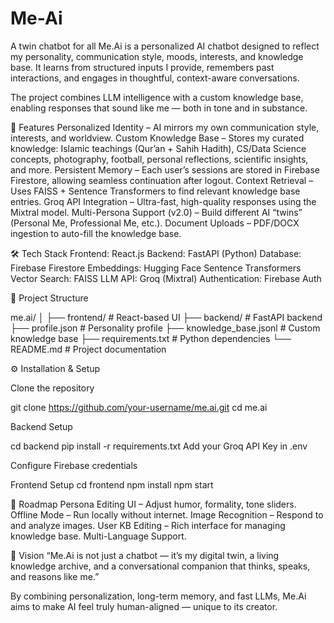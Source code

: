 # Me-Ai
A twin chatbot for all
Me.Ai is a personalized AI chatbot designed to reflect my personality, communication style, moods, interests, and knowledge base. It learns from structured inputs I provide, remembers past interactions, and engages in thoughtful, context-aware conversations.

The project combines LLM intelligence with a custom knowledge base, enabling responses that sound like me — both in tone and in substance.

🚀 Features
Personalized Identity – AI mirrors my own communication style, interests, and worldview.
Custom Knowledge Base – Stores my curated knowledge: Islamic teachings (Qur’an + Sahih Hadith), CS/Data Science concepts, photography, football, personal reflections, scientific insights, and more.
Persistent Memory – Each user’s sessions are stored in Firebase Firestore, allowing seamless continuation after logout.
Context Retrieval – Uses FAISS + Sentence Transformers to find relevant knowledge base entries.
Groq API Integration – Ultra-fast, high-quality responses using the Mixtral model.
Multi-Persona Support (v2.0) – Build different AI “twins” (Personal Me, Professional Me, etc.).
Document Uploads – PDF/DOCX ingestion to auto-fill the knowledge base.

🛠️ Tech Stack
Frontend: React.js
Backend: FastAPI (Python)
Database: Firebase Firestore
Embeddings: Hugging Face Sentence Transformers
Vector Search: FAISS
LLM API: Groq (Mixtral)
Authentication: Firebase Auth

📂 Project Structure

me.ai/
│
├── frontend/           # React-based UI
├── backend/            # FastAPI backend
├── profile.json        # Personality profile
├── knowledge_base.jsonl # Custom knowledge base
├── requirements.txt    # Python dependencies
└── README.md           # Project documentation

⚙️ Installation & Setup

Clone the repository

git clone https://github.com/your-username/me.ai.git
cd me.ai

Backend Setup

cd backend
pip install -r requirements.txt
Add your Groq API Key in .env

Configure Firebase credentials

Frontend Setup
cd frontend
npm install
npm start

📌 Roadmap
 Persona Editing UI – Adjust humor, formality, tone sliders.
 Offline Mode – Run locally without internet.
 Image Recognition – Respond to and analyze images.
 User KB Editing – Rich interface for managing knowledge base.
 Multi-Language Support.

🧠 Vision
“Me.Ai is not just a chatbot — it’s my digital twin, a living knowledge archive, and a conversational companion that thinks, speaks, and reasons like me.”

By combining personalization, long-term memory, and fast LLMs, Me.Ai aims to make AI feel truly human-aligned — unique to its creator.

